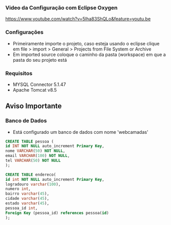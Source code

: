 ﻿### Video da Configuração com Eclipse Oxygen
https://www.youtube.com/watch?v=5lha83ShQLo&feature=youtu.be

### Configurações

- Primeiramente importe o projeto, caso esteja usando o eclipse clique em file > import > General > Projects from File System or Archive
 - Em imported source coloque o caminho da pasta (workspace) em que a pasta do seu projeto está



### Requisitos
- MYSQL Connector 5.1.47
- Apache Tomcat v8.5
 
## Aviso Importante
### Banco de Dados
- Está configurado um banco de dados com nome 'webcamadas'
```sql 
CREATE TABLE pessoa (
id INT NOT NULL auto_increment Primary Key,
nome VARCHAR(50) NOT NULL,
email VARCHAR(100) NOT NULL,
tel VARCHAR(50) NOT NULL
);

CREATE TABLE endereco(
id int NOT NULL auto_increment Primary Key,
logradouro varchar(100),
numero int,
bairro varchar(45),
cidade varchar(45),
estado varchar(45),
pessoa_id int,
Foreign Key (pessoa_id) references pessoa(id)
);


